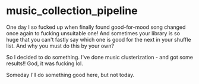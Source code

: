 # music_collection_pipeline

One day I so fucked up when finally found good-for-mood song changed once again to fucking unsuitable one! And sometimes your library is so huge that you can't fastly say which one is good for the next in your shuffle list. And why you must do this by your own?

So I decided to do something. I've done music clusterization - and got some results!! God, it was fucking lol.

Someday I'll do something good here, but not today.

